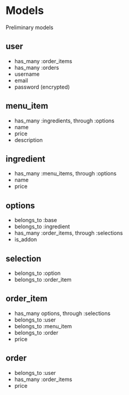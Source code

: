 # Models

Preliminary models

## user

* has_many :order_items
* has_many :orders
* username
* email
* password (encrypted)

## menu_item

* has_many :ingredients, through :options
* name
* price
* description

## ingredient

* has_many :menu_items, through :options
* name
* price

## options

* belongs_to :base
* belongs_to :ingredient
* has_many :order_items, through :selections
* is_addon

## selection

* belongs_to :option
* belongs_to :order_item

## order_item

* has_many options, through :selections
* belongs_to :user
* belongs_to :menu_item
* belongs_to :order
* price

## order

* belongs_to :user
* has_many :order_items
* price
